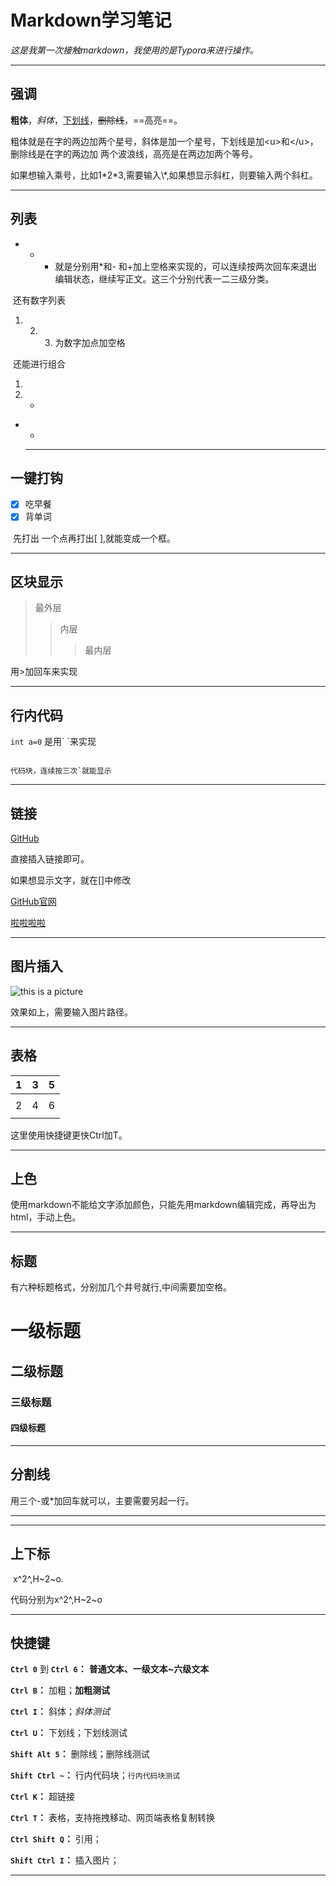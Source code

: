 #                                                                                                 Markdown学习笔记

 *这是我第一次接触markdown，我使用的是Typora来进行操作。*

---



## 强调

**粗体**，*斜体*，<u>下划线</u>，~~删除线~~，==高亮==。

粗体就是在字的两边加两个星号，斜体是加一个星号，下划线是加\<u>和\</u>，删除线是在字的两边加 两个波浪线，高亮是在两边加两个等号。

如果想输入乘号，比如1\*2\*3,需要输入\\*,如果想显示斜杠，则要输入两个斜杠。

---



##  列表

* - + 就是分别用\*和\- 和\+加上空格来实现的，可以连续按两次回车来退出编辑状态，继续写正文。这三个分别代表一二三级分类。

​       还有数字列表

1. 2. 3. 为数字加点加空格

​     还能进行组合

1. 
2. * 

* -  

  ---

  

## 一键打钩

- [x] 吃早餐
- [x] 背单词

​    先打出 一个点再打出[ ],就能变成一个框。

---



## 区块显示

> 最外层
>
> > 内层
> >
> > > 最内层

用>加回车来实现

---



## 行内代码

`int a=0` 是用\` \`来实现

```

代码块，连续按三次`就能显示

```

---



## 链接

[GitHub](https://github.com/)

直接插入链接即可。

如果想显示文字，就在[]中修改

[GitHub官网](https://github.com/)

[啦啦啦啦](https://github.com/)

---



## 图片插入

![this is a picture](https://images.pexels.com/photos/919278/pexels-photo-919278.jpeg?auto=compress&cs=tinysrgb&w=800)



效果如上，需要输入图片路径。

---



## 表格

| 1    | 3    | 5    |
| ---- | ---- | ---- |
|      |      |      |
| 2    | 4    | 6    |
|      |      |      |

这里使用快捷键更快Ctrl加T。

---



## 上色

使用markdown不能给文字添加颜色，只能先用markdown编辑完成，再导出为html，手动上色。

---



## 标题

有六种标题格式，分别加几个井号就行,中间需要加空格。

# 一级标题

## 二级标题

### 三级标题

#### 四级标题

---



## 分割线

用三个-或*加回车就可以，主要需要另起一行。

---



---



## 上下标

​    x^2^,H~2~o.

  代码分别为x\^2\^,H\~2\~o

***



## 快捷键

**`Ctrl 0`** 到 **`Ctrl 6`：** **普通文本、一级文本~六级文本**

**`Ctrl B`：** 加粗；**加粗测试**

**`Ctrl I`：** 斜体；*斜体测试*

**`Ctrl U`：** 下划线；下划线测试

**`Shift Alt 5`：** 删除线；删除线测试

**`Shift Ctrl ~`：** 行内代码块；`行内代码块测试`

**`Ctrl K`：** 超链接

**`Ctrl T`：** 表格，支持拖拽移动、网页端表格复制转换

**`Ctrl Shift Q`：** 引用；

**`Shift Ctrl I`：** 插入图片；

___

